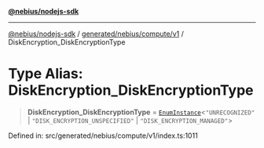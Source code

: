 [**@nebius/nodejs-sdk**](../../../../../README.md)

---

[@nebius/nodejs-sdk](../../../../../README.md) / [generated/nebius/compute/v1](../README.md) / DiskEncryption_DiskEncryptionType

# Type Alias: DiskEncryption_DiskEncryptionType

> **DiskEncryption_DiskEncryptionType** = [`EnumInstance`](../../../../../runtime/protos/enum/type-aliases/EnumInstance.md)\<`"UNRECOGNIZED"` \| `"DISK_ENCRYPTION_UNSPECIFIED"` \| `"DISK_ENCRYPTION_MANAGED"`\>

Defined in: src/generated/nebius/compute/v1/index.ts:1011
